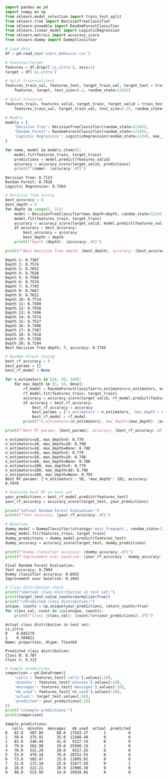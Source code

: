 ```python
import pandas as pd
import numpy as np
from sklearn.model_selection import train_test_split
from sklearn.tree import DecisionTreeClassifier
from sklearn.ensemble import RandomForestClassifier
from sklearn.linear_model import LogisticRegression
from sklearn.metrics import accuracy_score
from sklearn.dummy import DummyClassifier
```


```python
# Load data
df = pd.read_csv('users_behavior.csv')

# Features/target
features = df.drop(['is_ultra'], axis=1)
target = df['is_ultra']

# Split train+val/test
features_train_val, features_test, target_train_val, target_test = train_test_split(
    features, target, test_size=0.2, random_state=12345)

# Split train/val
features_train, features_valid, target_train, target_valid = train_test_split(
    features_train_val, target_train_val, test_size=0.25, random_state=12345)

```


```python
# Models
models = {
    'Decision Tree': DecisionTreeClassifier(random_state=12345),
    'Random Forest': RandomForestClassifier(random_state=12345),
    'Logistic Regression': LogisticRegression(random_state=12345, max_iter=2000)
}

for name, model in models.items():
    model.fit(features_train, target_train)
    predictions = model.predict(features_valid)
    accuracy = accuracy_score(target_valid, predictions)
    print(f"{name}: {accuracy:.4f}")
```

    Decision Tree: 0.7123
    Random Forest: 0.7916
    Logistic Regression: 0.7263



```python
# Decision Tree tuning
best_accuracy = 0
best_depth = 0
for depth in range(1, 21):
    model = DecisionTreeClassifier(max_depth=depth, random_state=12345)
    model.fit(features_train, target_train)
    accuracy = accuracy_score(target_valid, model.predict(features_valid))
    if accuracy > best_accuracy:
        best_accuracy = accuracy
        best_depth = depth
    print(f"Depth {depth}: {accuracy:.4f}")

print(f"Best Decision Tree depth: {best_depth}, accuracy: {best_accuracy:.4f}")

```

    Depth 1: 0.7387
    Depth 2: 0.7574
    Depth 3: 0.7652
    Depth 4: 0.7636
    Depth 5: 0.7589
    Depth 6: 0.7574
    Depth 7: 0.7745
    Depth 8: 0.7667
    Depth 9: 0.7621
    Depth 10: 0.7714
    Depth 11: 0.7589
    Depth 12: 0.7558
    Depth 13: 0.7496
    Depth 14: 0.7574
    Depth 15: 0.7527
    Depth 16: 0.7496
    Depth 17: 0.7387
    Depth 18: 0.7418
    Depth 19: 0.7356
    Depth 20: 0.7294
    Best Decision Tree depth: 7, accuracy: 0.7745



```python
# Random Forest tuning
best_rf_accuracy = 0
best_params = {}
best_rf_model = None

for n_estimators in [10, 50, 100]:
    for max_depth in [5, 10, None]:
        rf_model = RandomForestClassifier(n_estimators=n_estimators, max_depth=max_depth, random_state=12345)
        rf_model.fit(features_train, target_train)
        accuracy = accuracy_score(target_valid, rf_model.predict(features_valid))
        if accuracy > best_rf_accuracy:
            best_rf_accuracy = accuracy
            best_params = {'n_estimators': n_estimators, 'max_depth': max_depth}
            best_rf_model = rf_model
        print(f"n_estimators={n_estimators}, max_depth={max_depth}: {accuracy:.3f}")

print(f"Best RF params: {best_params}, accuracy: {best_rf_accuracy:.4f}")

```

    n_estimators=10, max_depth=5: 0.778
    n_estimators=10, max_depth=10: 0.790
    n_estimators=10, max_depth=None: 0.788
    n_estimators=50, max_depth=5: 0.779
    n_estimators=50, max_depth=10: 0.798
    n_estimators=50, max_depth=None: 0.788
    n_estimators=100, max_depth=5: 0.779
    n_estimators=100, max_depth=10: 0.796
    n_estimators=100, max_depth=None: 0.792
    Best RF params: {'n_estimators': 50, 'max_depth': 10}, accuracy: 0.7978



```python
# Evaluate best RF on test set
your_predictions = best_rf_model.predict(features_test)
your_rf_accuracy = accuracy_score(target_test, your_predictions)

print("\nFinal Random Forest Evaluation:")
print(f"Test accuracy: {your_rf_accuracy:.4f}")

# Baseline
dummy_model = DummyClassifier(strategy='most_frequent', random_state=12345)
dummy_model.fit(features_train, target_train)
dummy_predictions = dummy_model.predict(features_test)
dummy_accuracy = accuracy_score(target_test, dummy_predictions)

print(f"Dummy classifier accuracy: {dummy_accuracy:.4f}")
print(f"Improvement over baseline: {your_rf_accuracy - dummy_accuracy:.4f}")

```

    
    Final Random Forest Evaluation:
    Test accuracy: 0.7994
    Dummy classifier accuracy: 0.6952
    Improvement over baseline: 0.1042



```python
# Class distribution check
print("\nActual class distribution in test set:")
print(target_test.value_counts(normalize=True))
print("\nPredicted class distribution:")
unique, counts = np.unique(your_predictions, return_counts=True)
for class_val, count in zip(unique, counts):
    print(f"Class {class_val}: {count/len(your_predictions):.3f}")

```

    
    Actual class distribution in test set:
    is_ultra
    0    0.695179
    1    0.304821
    Name: proportion, dtype: float64
    
    Predicted class distribution:
    Class 0: 0.787
    Class 1: 0.213



```python
# Sample predictions
comparison = pd.DataFrame({
    'calls': features_test['calls'].values[:10],
    'minutes': features_test['minutes'].values[:10], 
    'messages': features_test['messages'].values[:10],
    'mb_used': features_test['mb_used'].values[:10],
    'actual': target_test.values[:10],
    'predicted': your_predictions[:10]
})
print("\nSample predictions:")
print(comparison)
```

    
    Sample predictions:
       calls  minutes  messages   mb_used  actual  predicted
    0   82.0   507.89      88.0  17543.37       1          0
    1   50.0   375.91      35.0  12388.40       0          0
    2   83.0   540.49      41.0   9127.74       0          0
    3   79.0   562.99      19.0  25508.19       1          0
    4   78.0   531.29      20.0   9217.25       0          0
    5   53.0   478.18      78.0  20152.53       0          0
    6   73.0   582.47      33.0  12095.91       0          0
    7   31.0   172.10      25.0  31077.59       0          1
    8   28.0   222.21      30.0  22986.30       0          0
    9   68.0   523.56      14.0  18910.66       0          0

